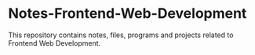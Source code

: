 # Notes-Frontend-Web-Development
This repository contains notes, files, programs and projects related to Frontend Web Development.
